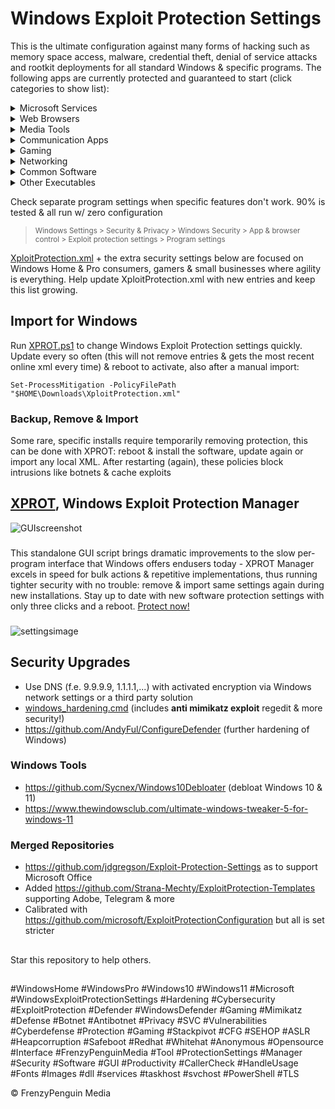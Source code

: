 # Windows Exploit Protection Settings

This is the ultimate configuration against many forms of hacking such as memory space access, malware, credential theft, denial of service attacks and rootkit deployments for all standard Windows & specific programs. The following apps are currently protected and guaranteed to start (click categories to show list):

<details>
<summary>  Microsoft Services </summary>
  
- Literally all (!) basic Windows programs from boot. Beyond recommendations
(took a few bluescreens >.<)
- OneDrive
- File Explorer
- Smartscreen
- Windows Settings
- Task Manager
- Windows Store
- search index
- SSH
- svchost
- smss
- csrss
- conhost
- dashost
- OOBEbroker
- WMI
- wininit
- winlogon
- WerFault
- lsalso & lsass
- and many more (everything on Windows 10 & 11)
</details>
<details>
<summary> Web Browsers </summary>
  
- Google Chrome (allowing extensions)
- Mozilla Firefox (fully functional with many protection settings)
- Internet Explorer (misclicks happen)
- Opera
- Safari
- Thorium
- Edge
- DuckDuckGo
- Brave
</details>
<details>
<summary> Media Tools </summary>
  
- Audacity
- butt audio streaming
- Virtual DJ
- Photoshop
- Groove Music
- Winamp
- foobar2000
- iTunes
- Windows Media Player
- NDIRecord
- StreamDeck
- Yamaha Steinberg USB
- vMix64
- BlackMagic Video
- VLC Media Player
</details>
<details>
<summary> Communication Apps </summary>

- Skype
- Lync
- Pidgin
- Telegram
- MS Outlook
- Thunderbird
- Windows Live Mail
- Google Talk
- Slack
- Whatsapp
- Armcord (a Discord client)
- Discord
</details>
<details>
<summary> Gaming </summary>

- Steam
- Ubisoft
- EA - Electronic Arts
- GOG Galaxy (edit version number in .XML file accordingly)
- EasyAntiCheat
- The Sims 4
- Cyberpunk 2077
- Firestorm viewer for Second Life
- Radegast
</details>
<details>
<summary> Networking </summary>

- [dnscrypt-proxy](https://github.com/DNSCrypt/dnscrypt-proxy)
- Tor
- WARP 1.1.1.1
- OpenVPN
- WireGuard
- VPN Unlimited

</details>
<details>
<summary>  Common Software </summary>

- Acrobat Reader PDF
- cmd terminal
- Foxit PDF Reader
- Java
- MS Access
- MS Excel
- MS PowerPoint
- MS Word
- MS Wordpad
- MS Notepad
- Notepad++
- Obsidian
- OneNote
- PowerShell
- PowerShell ISE
- Sumatra PDF
- Visio
- WinZip
- 7Z
- ...
</details>
<details>
<summary> Other Executables </summary>

- Adobe (services)
- AMD (GPU driver)
- Citrix Workspace App
- Edge Webview2 (works for Citrix Workspace, DuckDuckGo, Edge...)
- Everything
- HP (drivers)
- Intel (drivers)
- KeePassXC & proxy
- Open SSL
- NVIDIA
- Qbittorrent
- Qt Web Engine
- Real Converter
- RealPlay
- Realtek Audio
- SwitchDefaultDeny(x64)
- SyncThing
- Thunderbolt
- WinRAR
- ...
</details>

Check separate program settings when specific features don't work. 90% is tested & all run w/ zero configuration
> <sup> Windows Settings > Security & Privacy > Windows Security > App & browser control > Exploit protection settings > Program settings </sup>


[XploitProtection.xml](https://github.com/neohiro/ExploitProtection/XploitProtection.xml) + the extra security settings below are focused on Windows Home & Pro consumers, gamers & small businesses where agility is everything. Help update XploitProtection.xml with new entries and keep this list growing.

## Import for Windows
Run [XPROT.ps1](https://github.com/neohiro/ExploitProtection/blob/M3T4P0D.3XPL01T/media/XPROT.ps1) to change Windows Exploit Protection settings quickly. Update every so often (this will not remove entries & gets the most recent online xml every time) & reboot to activate, also after a manual import:

`Set-ProcessMitigation -PolicyFilePath "$HOME\Downloads\XploitProtection.xml"`

### Backup, Remove & Import
Some rare, specific installs require temporarily removing protection, this can be done with XPROT: reboot & install the software, update again or import any local XML. After restarting (again), these policies block intrusions like botnets & cache exploits

## [XPROT](https://github.com/neohiro/ExploitProtection/blob/M3T4P0D.3XPL01T/media/XPROT.ps1), Windows Exploit Protection Manager
![GUIscreenshot](https://github.com/neohiro/ExploitProtection/blob/M3T4P0D.3XPL01T/media/XProtGUIscreenshot.png)
###
This standalone GUI script brings dramatic improvements to the slow per-program interface that Windows offers endusers today - XPROT Manager excels in speed for bulk actions & repetitive implementations, thus running tighter security with no trouble: remove & import same settings again during new installations. Stay up to date with new software protection settings with only three clicks and a reboot. [Protect now!](https://github.com/neohiro/ExploitProtection/blob/M3T4P0D.3XPL01T/media/XPROT.ps1)
###
![settingsimage](https://github.com/neohiro/ExploitProtection/blob/M3T4P0D.3XPL01T/media/WindowsSettings.jpg)

## Security Upgrades
  - Use DNS (f.e. 9.9.9.9, 1.1.1.1,...) with activated encryption via Windows network settings or a third party solution
  - [windows_hardening.cmd](https://gist.github.com/neohiro/da3dc76dcf77c67878f02fd71ac17358) (includes **anti mimikatz exploit** regedit & more security!)
  - https://github.com/AndyFul/ConfigureDefender (further hardening of Windows)

### Windows Tools
  - https://github.com/Sycnex/Windows10Debloater (debloat Windows 10 & 11)
  - https://www.thewindowsclub.com/ultimate-windows-tweaker-5-for-windows-11

### Merged Repositories
- https://github.com/jdgregson/Exploit-Protection-Settings as to support Microsoft Office
- Added https://github.com/Strana-Mechty/ExploitProtection-Templates supporting Adobe, Telegram & more
- Calibrated with https://github.com/microsoft/ExploitProtectionConfiguration but all is set stricter
##
Star this repository to help others.
##
#WindowsHome #WindowsPro #Windows10 #Windows11 #Microsoft #WindowsExploitProtectionSettings #Hardening #Cybersecurity #ExploitProtection #Defender #WindowsDefender #Gaming #Mimikatz #Defense #Botnet #Antibotnet #Privacy #SVC #Vulnerabilities #Cyberdefense #Protection #Gaming #Stackpivot #CFG #SEHOP #ASLR #Heapcorruption #Safeboot #Redhat #Whitehat #Anonymous #Opensource #Interface #FrenzyPenguinMedia #Tool #ProtectionSettings #Manager #Security #Software #GUI #Productivity #CallerCheck #HandleUsage #Fonts #Images #dll #services #taskhost #svchost #PowerShell #TLS

© FrenzyPenguin Media
